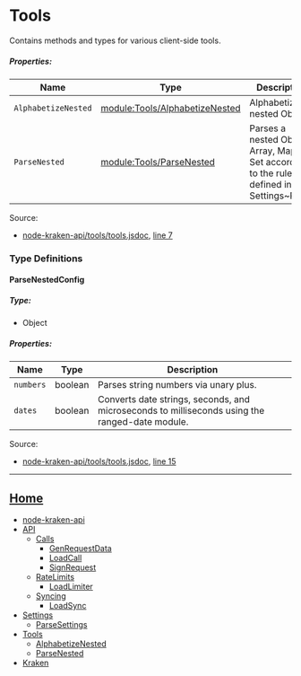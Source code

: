 # Tools

Contains methods and types for various client-side tools.

##### Properties:

| Name | Type | Description |
| --- | --- | --- |
| `AlphabetizeNested` | [module:Tools/AlphabetizeNested](https://github.com/jpcx/node-kraken-api/blob/0.3.1/docs/modules/Tools/AlphabetizeNested.md) | Alphabetizes a nested Object. |
| `ParseNested` | [module:Tools/ParseNested](https://github.com/jpcx/node-kraken-api/blob/0.3.1/docs/modules/Tools/ParseNested.md) | Parses a nested Object, Array, Map, or Set according to the rules defined in Settings~Parse |


Source:

*   [node-kraken-api/tools/tools.jsdoc](https://github.com/jpcx/node-kraken-api/blob/0.3.1/tools/tools.jsdoc), [line 7](https://github.com/jpcx/node-kraken-api/blob/0.3.1/tools/tools.jsdoc#L7)

### Type Definitions

<a name="~ParseNestedConfig"></a>
#### ParseNestedConfig

##### Type:

*   Object

##### Properties:

| Name | Type | Description |
| --- | --- | --- |
| `numbers` | boolean | Parses string numbers via unary plus. |
| `dates` | boolean | Converts date strings, seconds, and microseconds to milliseconds using the ranged-date module. |


Source:

*   [node-kraken-api/tools/tools.jsdoc](https://github.com/jpcx/node-kraken-api/blob/0.3.1/tools/tools.jsdoc), [line 15](https://github.com/jpcx/node-kraken-api/blob/0.3.1/tools/tools.jsdoc#L15)

<hr>

## [Home](https://github.com/jpcx/node-kraken-api/blob/0.3.1/README.md)
  + [node-kraken-api](https://github.com/jpcx/node-kraken-api/blob/0.3.1/docs/modules/node-kraken-api.md)
  + [API](https://github.com/jpcx/node-kraken-api/blob/0.3.1/docs/namespaces/API.md)
    + [Calls](https://github.com/jpcx/node-kraken-api/blob/0.3.1/docs/namespaces/API/Calls.md)
      + [GenRequestData](https://github.com/jpcx/node-kraken-api/blob/0.3.1/docs/modules/API/Calls/GenRequestData.md)
      + [LoadCall](https://github.com/jpcx/node-kraken-api/blob/0.3.1/docs/modules/API/Calls/LoadCall.md)
      + [SignRequest](https://github.com/jpcx/node-kraken-api/blob/0.3.1/docs/modules/API/Calls/SignRequest.md)
    + [RateLimits](https://github.com/jpcx/node-kraken-api/blob/0.3.1/docs/namespaces/API/RateLimits.md)
      + [LoadLimiter](https://github.com/jpcx/node-kraken-api/blob/0.3.1/docs/modules/API/RateLimits/LoadLimiter.md)
    + [Syncing](https://github.com/jpcx/node-kraken-api/blob/0.3.1/docs/namespaces/API/Syncing.md)
      + [LoadSync](https://github.com/jpcx/node-kraken-api/blob/0.3.1/docs/modules/API/Syncing/LoadSync.md)
  + [Settings](https://github.com/jpcx/node-kraken-api/blob/0.3.1/docs/namespaces/Settings.md)
    + [ParseSettings](https://github.com/jpcx/node-kraken-api/blob/0.3.1/docs/modules/Settings/ParseSettings.md)
  + [Tools](https://github.com/jpcx/node-kraken-api/blob/0.3.1/docs/namespaces/Tools.md)
    + [AlphabetizeNested](https://github.com/jpcx/node-kraken-api/blob/0.3.1/docs/modules/Tools/AlphabetizeNested.md)
    + [ParseNested](https://github.com/jpcx/node-kraken-api/blob/0.3.1/docs/modules/Tools/ParseNested.md)
  + [Kraken](https://github.com/jpcx/node-kraken-api/blob/0.3.1/docs/namespaces/Kraken.md)